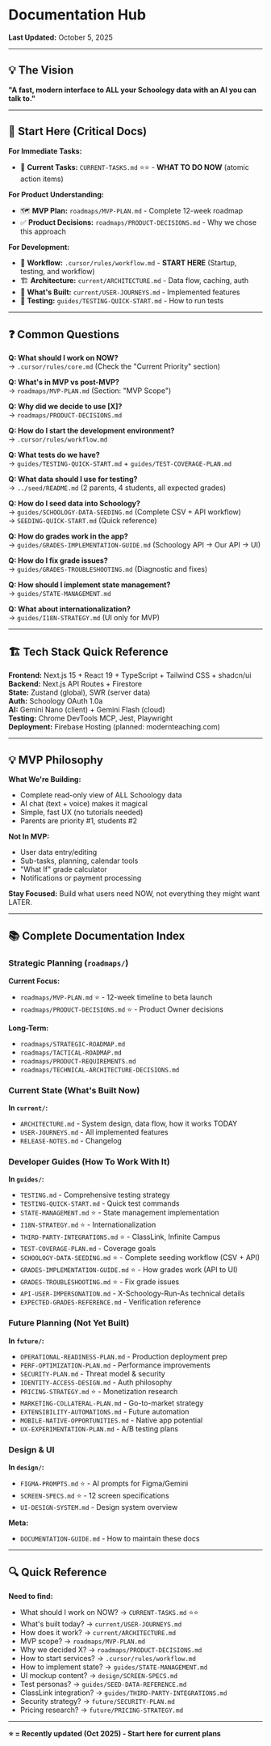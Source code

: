 # Documentation Hub

**Last Updated:** October 5, 2025

---

## 💡 The Vision

**"A fast, modern interface to ALL your Schoology data with an AI you can talk to."**

---

## 🎯 Start Here (Critical Docs)

**For Immediate Tasks:**
- 📍 **Current Tasks:** `CURRENT-TASKS.md` ⭐⭐ - **WHAT TO DO NOW** (atomic action items)

**For Product Understanding:**
- 🗺️ **MVP Plan:** `roadmaps/MVP-PLAN.md` - Complete 12-week roadmap
- ✅ **Product Decisions:** `roadmaps/PRODUCT-DECISIONS.md` - Why we chose this approach

**For Development:**
- 🚀 **Workflow:** `.cursor/rules/workflow.md` - **START HERE** (Startup, testing, and workflow)
- 🏗️ **Architecture:** `current/ARCHITECTURE.md` - Data flow, caching, auth
- 📍 **What's Built:** `current/USER-JOURNEYS.md` - Implemented features
- 🧪 **Testing:** `guides/TESTING-QUICK-START.md` - How to run tests

---

## ❓ Common Questions

**Q: What should I work on NOW?**  
→ `.cursor/rules/core.md` (Check the "Current Priority" section)

**Q: What's in MVP vs post-MVP?**  
→ `roadmaps/MVP-PLAN.md` (Section: "MVP Scope")

**Q: Why did we decide to use [X]?**  
→ `roadmaps/PRODUCT-DECISIONS.md`

**Q: How do I start the development environment?**  
→ `.cursor/rules/workflow.md`

**Q: What tests do we have?**  
→ `guides/TESTING-QUICK-START.md` + `guides/TEST-COVERAGE-PLAN.md`

**Q: What data should I use for testing?**  
→ `../seed/README.md` (2 parents, 4 students, all expected grades)

**Q: How do I seed data into Schoology?**  
→ `guides/SCHOOLOGY-DATA-SEEDING.md` (Complete CSV + API workflow)  
→ `SEEDING-QUICK-START.md` (Quick reference)

**Q: How do grades work in the app?**  
→ `guides/GRADES-IMPLEMENTATION-GUIDE.md` (Schoology API → Our API → UI)

**Q: How do I fix grade issues?**  
→ `guides/GRADES-TROUBLESHOOTING.md` (Diagnostic and fixes)

**Q: How should I implement state management?**  
→ `guides/STATE-MANAGEMENT.md`

**Q: What about internationalization?**  
→ `guides/I18N-STRATEGY.md` (UI only for MVP)

---

## 🏗️ Tech Stack Quick Reference

**Frontend:** Next.js 15 + React 19 + TypeScript + Tailwind CSS + shadcn/ui  
**Backend:** Next.js API Routes + Firestore  
**State:** Zustand (global), SWR (server data)  
**Auth:** Schoology OAuth 1.0a  
**AI:** Gemini Nano (client) + Gemini Flash (cloud)  
**Testing:** Chrome DevTools MCP, Jest, Playwright  
**Deployment:** Firebase Hosting (planned: modernteaching.com)

---

## 💡 MVP Philosophy

**What We're Building:**
- Complete read-only view of ALL Schoology data
- AI chat (text + voice) makes it magical
- Simple, fast UX (no tutorials needed)
- Parents are priority #1, students #2

**Not In MVP:**
- User data entry/editing
- Sub-tasks, planning, calendar tools
- "What If" grade calculator
- Notifications or payment processing

**Stay Focused:** Build what users need NOW, not everything they might want LATER.

---

## 📚 Complete Documentation Index

### Strategic Planning (`roadmaps/`)

**Current Focus:**
- `roadmaps/MVP-PLAN.md` ⭐ - 12-week timeline to beta launch
- `roadmaps/PRODUCT-DECISIONS.md` ⭐ - Product Owner decisions

**Long-Term:**
- `roadmaps/STRATEGIC-ROADMAP.md`
- `roadmaps/TACTICAL-ROADMAP.md`
- `roadmaps/PRODUCT-REQUIREMENTS.md`
- `roadmaps/TECHNICAL-ARCHITECTURE-DECISIONS.md`

### Current State (What's Built Now)

**In `current/`:**
- `ARCHITECTURE.md` - System design, data flow, how it works TODAY
- `USER-JOURNEYS.md` - All implemented features
- `RELEASE-NOTES.md` - Changelog

### Developer Guides (How To Work With It)

**In `guides/`:**
- `TESTING.md` - Comprehensive testing strategy
- `TESTING-QUICK-START.md` - Quick test commands
- `STATE-MANAGEMENT.md` ⭐ - State management implementation
- `I18N-STRATEGY.md` ⭐ - Internationalization
- `THIRD-PARTY-INTEGRATIONS.md` ⭐ - ClassLink, Infinite Campus
- `TEST-COVERAGE-PLAN.md` - Coverage goals
- `SCHOOLOGY-DATA-SEEDING.md` ⭐ - Complete seeding workflow (CSV + API)
- `GRADES-IMPLEMENTATION-GUIDE.md` ⭐ - How grades work (API to UI)
- `GRADES-TROUBLESHOOTING.md` ⭐ - Fix grade issues
- `API-USER-IMPERSONATION.md` - X-Schoology-Run-As technical details
- `EXPECTED-GRADES-REFERENCE.md` - Verification reference

### Future Planning (Not Yet Built)

**In `future/`:**
- `OPERATIONAL-READINESS-PLAN.md` - Production deployment prep
- `PERF-OPTIMIZATION-PLAN.md` - Performance improvements
- `SECURITY-PLAN.md` - Threat model & security
- `IDENTITY-ACCESS-DESIGN.md` - Auth philosophy
- `PRICING-STRATEGY.md` ⭐ - Monetization research
- `MARKETING-COLLATERAL-PLAN.md` - Go-to-market strategy
- `EXTENSIBILITY-AUTOMATIONS.md` - Future automation
- `MOBILE-NATIVE-OPPORTUNITIES.md` - Native app potential
- `UX-EXPERIMENTATION-PLAN.md` - A/B testing plans

### Design & UI

**In `design/`:**
- `FIGMA-PROMPTS.md` ⭐ - AI prompts for Figma/Gemini
- `SCREEN-SPECS.md` ⭐ - 12 screen specifications
- `UI-DESIGN-SYSTEM.md` - Design system overview

**Meta:**
- `DOCUMENTATION-GUIDE.md` - How to maintain these docs

---
## 🔍 Quick Reference

**Need to find:**
- What should I work on NOW? → `CURRENT-TASKS.md` ⭐⭐
- What's built today? → `current/USER-JOURNEYS.md`
- How does it work? → `current/ARCHITECTURE.md`
- MVP scope? → `roadmaps/MVP-PLAN.md`
- Why we decided X? → `roadmaps/PRODUCT-DECISIONS.md`
- How to start services? → `.cursor/rules/workflow.md`
- How to implement state? → `guides/STATE-MANAGEMENT.md`
- UI mockup content? → `design/SCREEN-SPECS.md`
- Test personas? → `guides/SEED-DATA-REFERENCE.md`
- ClassLink integration? → `guides/THIRD-PARTY-INTEGRATIONS.md`
- Security strategy? → `future/SECURITY-PLAN.md`
- Pricing research? → `future/PRICING-STRATEGY.md`

---

**⭐ = Recently updated (Oct 2025) - Start here for current plans**

